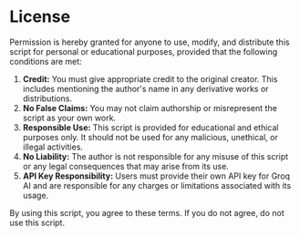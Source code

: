 # License

Permission is hereby granted for anyone to use, modify, and distribute this script for personal or educational purposes, provided that the following conditions are met:

1. **Credit:** You must give appropriate credit to the original creator. This includes mentioning the author's name in any derivative works or distributions.
2. **No False Claims:** You may not claim authorship or misrepresent the script as your own work.
3. **Responsible Use:** This script is provided for educational and ethical purposes only. It should not be used for any malicious, unethical, or illegal activities.
4. **No Liability:** The author is not responsible for any misuse of this script or any legal consequences that may arise from its use.
5. **API Key Responsibility:** Users must provide their own API key for Groq AI and are responsible for any charges or limitations associated with its usage.

By using this script, you agree to these terms. If you do not agree, do not use this script.

